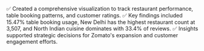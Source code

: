 


✅ Created a comprehensive visualization to track restaurant performance, table booking patterns, and customer ratings.
✅ Key findings included 15.47% table booking usage, New Delhi has the highest restaurant count at 3,507, and North Indian cuisine dominates with 33.4% of reviews.
✅ Insights supported strategic decisions for Zomato's expansion and customer engagement efforts.

